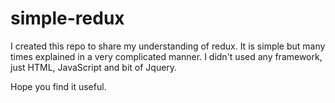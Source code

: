 # simple-redux

I created this repo to share my understanding of redux. It is simple but many times explained in a very complicated manner.
I didn't used any framework, just HTML, JavaScript and bit of Jquery.

Hope you find it useful.
